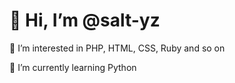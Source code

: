 <h1>👋 Hi, I’m @salt-yz</h1>


👀 I’m interested in PHP, HTML, CSS, Ruby and so on

🌱 I’m currently learning Python



<!---
yuzuumez/yuzuumez is a ✨ special ✨ repository because its `README.md` (this file) appears on your GitHub profile.
You can click the Preview link to take a look at your changes.
--->
